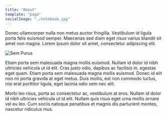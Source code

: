 ```yaml
---
title: "About"
template: "page"
socialImage: "./notebook.jpg"
---
```


Donec ullamcorper nulla non metus auctor fringilla. Vestibulum id ligula porta felis euismod semper. Maecenas sed diam eget risus varius blandit sit amet non magna. Lorem ipsum dolor sit amet, consectetur adipiscing elit.

![Sem Purus](/notebook.jpg)

Etiam porta sem malesuada magna mollis euismod. Nullam id dolor id nibh ultricies vehicula ut id elit. Cras justo odio, dapibus ac facilisis in, egestas eget quam. Etiam porta sem malesuada magna mollis euismod. Donec id elit non mi porta gravida at eget metus. Duis mollis, est non commodo luctus, nisi erat porttitor ligula, eget lacinia odio sem nec elit.

Morbi leo risus, porta ac consectetur ac, vestibulum at eros. Nullam id dolor id nibh ultricies vehicula ut id elit. Nullam quis risus eget urna mollis ornare vel eu leo. Cum sociis natoque penatibus et magnis dis parturient montes, nascetur ridiculus mus.
